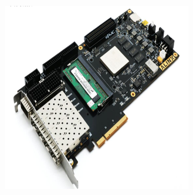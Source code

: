 <img src="https://github.com/rx978871284/Signal-tracking-based-on-LMS/blob/main/image/7k325t.png" width="500" height="500" >
